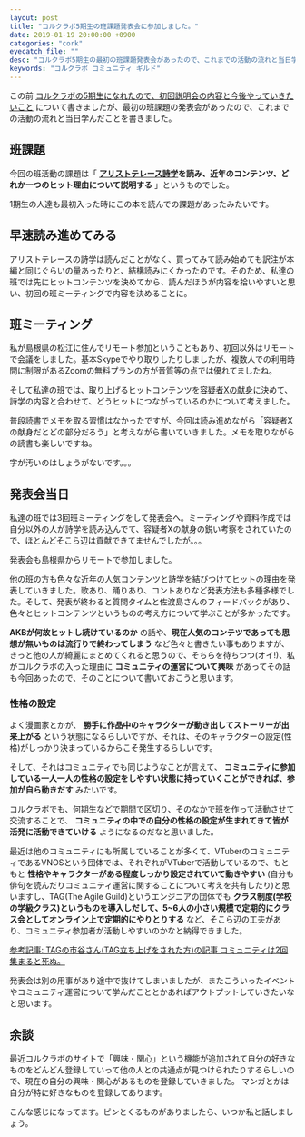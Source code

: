 ```yaml
---
layout: post
title: "コルクラボ5期生の班課題発表会に参加しました。"
date: 2019-01-19 20:00:00 +0900
categories: "cork"
eyecatch_file: ""
desc: "コルクラボ5期生の最初の班課題発表会があったので、これまでの活動の流れと当日学んだことを書きました。"
keywords: "コルクラボ コミュニティ ギルド"
---
```


この前 [コルクラボの5期生になれたので、初回説明会の内容と今後やっていきたいこと](https://blog.regonn.tokyo/cork/2018/12/09/cork.html) について書きましたが、最初の班課題の発表会があったので、これまでの活動の流れと当日学んだことを書きました。

## 班課題
今回の班活動の課題は「 **[アリストテレース詩学](https://amzn.to/2FBN1lp)を読み、近年のコンテンツ、どれか一つのヒット理由について説明する** 」というものでした。

1期生の人達も最初入った時にこの本を読んでの課題があったみたいです。

## 早速読み進めてみる
アリストテレースの詩学は読んだことがなく、買ってみて読み始めても訳注が本編と同じぐらいの量あったりと、結構読みにくかったのです。そのため、私達の班では先にヒットコンテンツを決めてから、読んだほうが内容を拾いやすいと思い、初回の班ミーティングで内容を決めることに。

## 班ミーティング
私が島根県の松江に住んでリモート参加ということもあり、初回以外はリモートで会議をしました。基本Skypeでやり取りしたりしましたが、複数人での利用時間に制限があるZoomの無料プランの方が音質等の点では優れてましたね。

そして私達の班では、取り上げるヒットコンテンツを[容疑者Xの献身](https://ja.wikipedia.org/wiki/%E5%AE%B9%E7%96%91%E8%80%85X%E3%81%AE%E7%8C%AE%E8%BA%AB)に決めて、詩学の内容と合わせて、どうヒットにつながっているのかについて考えました。

普段読書でメモを取る習慣はなかったですが、今回は読み進めながら「容疑者Xの献身だとどの部分だろう」と考えながら書いていきました。メモを取りながらの読書も楽しいですね。

<amp-img src="/images/2019-01-19-cork-note.jpg" alt="" width="300" height="300" layout="fixed" ></amp-img>

字が汚いのはしょうがないです。。。

## 発表会当日
私達の班では3回班ミーティングをして発表会へ。ミーティングや資料作成では自分以外の人が詩学を読み込んでて、容疑者Xの献身の鋭い考察をされていたので、ほとんどそこら辺は貢献できてませんでしたが。。。

発表会も島根県からリモートで参加しました。

他の班の方も色々な近年の人気コンテンツと詩学を結びつけてヒットの理由を発表していきました。歌あり、踊りあり、コントありなど発表方法も多種多様でした。そして、発表が終わると質問タイムと佐渡島さんのフィードバックがあり、色々とヒットコンテンツというものの考え方について学ぶことが多かったです。

**AKBが何故ヒットし続けているのか** の話や、**現在人気のコンテツであっても思想が無いものは流行りで終わってしまう** など色々と書きたい事もありますが、きっと他の人が綺麗にまとめてくれると思うので、そちらを待ちつつ(オイ!)、私がコルクラボの入った理由に **コミュニティの運営について興味** があってその話も今回あったので、そのことについて書いておこうと思います。

### 性格の設定
よく漫画家とかが、 **勝手に作品中のキャラクターが動き出してストーリーが出来上がる** という状態になるらしいですが、それは、そのキャラクターの設定(性格)がしっかり決まっているからこそ発生するらしいです。

そして、それはコミュニティでも同じようなことが言えて、 **コミュニティに参加している一人一人の性格の設定をしやすい状態に持っていくことができれば、参加が自ら動きだす** みたいです。

コルクラボでも、何期生などで期間で区切り、そのなかで班を作って活動させて交流することで、 **コミュニティの中での自分の性格の設定が生まれてきて皆が活発に活動できていける** ようになるのだなと思いました。

最近は他のコミュニティにも所属していることが多くて、VTuberのコミュニティであるVNOSという団体では、それぞれがVTuberで活動しているので、もともと **性格やキャラクターがある程度しっかり設定されていて動きやすい** (自分も俳句を読んだりコミュニティ運営に関することについて考えを共有したり)と思いますし、TAG(The Agile Guild)というエンジニアの団体でも **クラス制度(学校の学級クラス)というものを導入しだして、5~6人の小さい規模で定期的にクラス会としてオンライン上で定期的にやりとりする** など、そこら辺の工夫があり、コミュニティ参加者が活動しやすいのかなと納得できました。

[参考記事: TAGの市谷さん(TAG立ち上げをされた方)の記事 コミュニティは2回集まると死ぬ。](https://note.mu/papanda0806/n/n280634acadb1)

発表会は別の用事があり途中で抜けてしまいましたが、またこういったイベントやコミュニティ運営について学んだこととかあればアウトプットしていきたいなと思います。

## 余談
最近コルクラボのサイトで「興味・関心」という機能が追加されて自分の好きなものをどんどん登録していって他の人との共通点が見つけられたりするらしいので、現在の自分の興味・関心があるものを登録していきました。
マンガとかは自分が特に好きなものを登録してあります。

こんな感じになってます。ピンとくるものがありましたら、いつか私と話しましょう。

<amp-img src="/images/interesting.png" alt="興味関心" width="1000" height="405" layout="responsive" ></amp-img>
